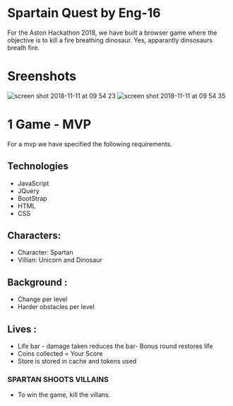 # Spartain Quest by Eng-16

For the Aston Hackathon 2018, we have built a browser game where the objective is to kill a fire breathing dinosaur. Yes, apparantly dinsosaurs breath fire.

# Sreenshots

![screen shot 2018-11-11 at 09 54 23](https://user-images.githubusercontent.com/24536293/48311472-3f06cc80-e598-11e8-8cd8-e25d4de17fec.png)
![screen shot 2018-11-11 at 09 54 35](https://user-images.githubusercontent.com/24536293/48311473-3f06cc80-e598-11e8-965a-8bbd9f42bc8f.png)


# 1 Game - MVP

For a mvp we have specified the following requirements.

## Technologies

- JavaScript
- JQuery
- BootStrap
- HTML
- CSS

## Characters:

- Character: Spartan
- Villian: Unicorn and Dinosaur

## Background :

- Change per level
- Harder obstacles per level

## Lives :

- Life bar - damage taken reduces the bar- Bonus round restores life
- Coins collected = Your Score
- Store is stored in cache and tokens used

### SPARTAN SHOOTS VILLAINS

- To win the game, kill the villans.
